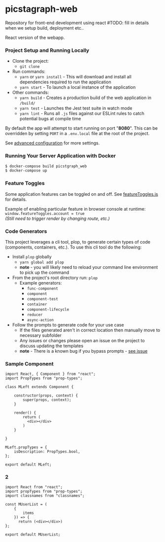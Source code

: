 # picstagraph-web
Repository for front-end development using react
#TODO: fill in details when we setup build, deployment etc..

React version of the webapp.

### Project Setup and Running Locally
- Clone the project:
  - `git clone `
- Run commands:
  - `yarn` or `yarn install` - This will download and install all dependencies required to run the application
  - `yarn start` - To launch a local instance of the application
- Other commands:
  - `yarn build` - Creates a production build of the web application in `/build/`
  - `yarn test` - Launches the Jest test suite in watch mode
  - `yarn lint` - Runs all `.js` files against our ESLint rules to catch potential bugs at compile time

By default the app will attempt to start running on port "**8080**". This can be overridden by setting `PORT` in a `.env.local` file at the root of the project.

See [advanced configuration](https://github.com/facebookincubator/create-react-app/blob/ed5c48c81b2139b4414810e1efe917e04c96ee8d/packages/react-scripts/template/README.md#advanced-configuration) for more settings.

### Running Your Server Application with Docker

```bash
$ docker-compose build picstgraph_web
$ docker-compose up
```

### Feature Toggles

Some application features can be toggled on and off. See [featureToggles.js](src/featureToggles.js) for details.

Example of enabling particular feature in browser console at runtime:  
`window.featureToggles.account = true`  
_(Still need to trigger render by changing route, etc.)_

### Code Generators
This project leverages a cli tool, plop, to generate certain types of code (components, containers, etc.).
To use this cli tool do the following:
- Install `plop` globally
  - `yarn global add plop`
  - **note** - you will likely need to reload your command line environment to pick up the command
- From the project's root directory run: `plop`
  - Example generators:
    - `func-component`
    - `component`
    - `component-test`
    - `container`
    - `component-lifecycle`
    - `reducer`
    - `async-action`
- Follow the prompts to generate code for your use case
  - If the files generated aren't in correct location then manually move to necessary subfolder
  - Any issues or changes please open an issue on the project to discuss updating the templates
  - **note** - There is a known bug if you bypass prompts - [see issue](https://github.com/amwmedia/node-plop/issues/54)

### Sample Component

```
import React, { Component } from "react";
import PropTypes from "prop-types";

class MLeft extends Component {
  
    constructor(props, context) {
        super(props, context);
    }    

    render() {
        return (
          <div></div>
        )
    }

}

MLeft.propTypes = {
    isDescription: PropTypes.bool,
};
  
export default MLeft;
```

### 2

```
import React from "react";
import propTypes from "prop-types";
import classnames from "classnames";

const MUserList = (
    { 
        items 
    }) => {
      return (<div></div>)
};

export default MUserList;

```